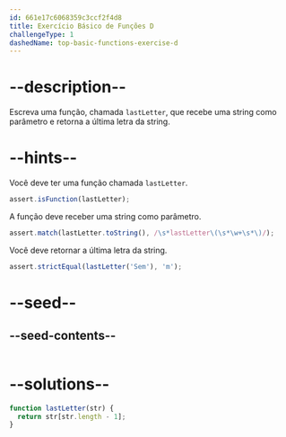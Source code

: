 ```yaml
---
id: 661e17c6068359c3ccf2f4d8
title: Exercício Básico de Funções D
challengeType: 1
dashedName: top-basic-functions-exercise-d
---
```


# --description--

Escreva uma função, chamada `lastLetter`, que recebe uma string como parâmetro e retorna a última letra da string.

# --hints--

Você deve ter uma função chamada `lastLetter`.

```js
assert.isFunction(lastLetter);
```

A função deve receber uma string como parâmetro.

```js
assert.match(lastLetter.toString(), /\s*lastLetter\(\s*\w+\s*\)/);
```

Você deve retornar a última letra da string.

```js
assert.strictEqual(lastLetter('Sem'), 'm');
```


# --seed--

## --seed-contents--

```js

```

# --solutions--

```js
function lastLetter(str) {
  return str[str.length - 1];
}
```
